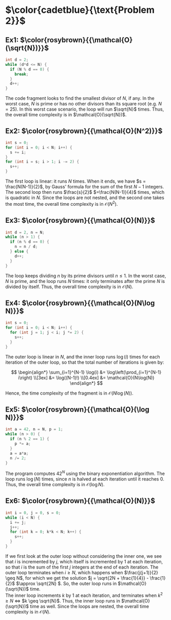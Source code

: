 # $\color{cadetblue}{\text{Problem 2}}$

## Ex1: $\color{rosybrown}{{\mathcal{O}(\sqrt{N})}}$  

```c
int d = 2;
while (d*d <= N) {
  if (N % d == 0) {
    break;
  }
  d++;
}
```

The code fragment looks to find the smallest divisor of $N$, if any. In the worst case, $N$ is prime or has no other divisors than its square root (e.g. $N = 25$). In this worst case scenario, the loop will run $\sqrt{N}$ times. Thus, the overall time complexity is in $\mathcal{O}(\sqrt{N})$.

## Ex2: $\color{rosybrown}{{\mathcal{O}(N^2)}}$

```c
int s = 0;
for (int i = 0; i < N; i++) {
  s += i;
}
for (int i = s; i > 1; i -= 2) {
  s++;
}
```

The first loop is linear: it runs $N$ times. When it ends, we have $s = \frac{N(N-1)}{2}$, by Gauss' formula for the sum of the first $N - 1$ integers. The second loop then runs $\frac{s}{2}$ $=\frac{N(N-1)}{4}$ times, which is quadratic in $N$. Since the loops are not nested, and the second one takes the most time, the overall time complexity is in $\mathcal{O}(N^2)$.

## Ex3: $\color{rosybrown}{{\mathcal{O}(N)}}$

```c
int d = 2, n = N;
while (n > 1) {
  if (n % d == 0) {
    n = n / d;
  } else {
    d++;
  }
}
```

The loop keeps dividing $n$ by its prime divisors until $n \leq 1$. In the worst case, $N$ is prime, and the loop runs $N$ times: it only terminates after the prime $N$ is divided by itself. Thus, the overall time complexity is in $\mathcal{O}(N)$.

## Ex4: $\color{rosybrown}{{\mathcal{O}(N\log N)}}$

```c
int s = 0;
for (int i = 0; i < N; i++) {
  for (int j = 1; j < i; j *= 2) {
    s++;
  }
}
```

The outer loop is linear in $N$, and the inner loop runs $\log(i)$ times for each iteration of the outer loop, so that the total number of iterations is given by:

$$
\begin{align*}
\sum_{i=1}^{N-1} \log(i) &= \log\left(\prod_{i=1}^{N-1} i\right) \\[3ex]
&= \log((N-1)!) \\[0.4ex]
&= \mathcal{O}(N\log(N))
\end{align*}
$$

Hence, the time complexity of the fragment is in $\mathcal{O}(N\log(N))$.

## Ex5: $\color{rosybrown}{{\mathcal{O}(\log N)}}$

```c
int a = 42, n = N, p = 1;
while (n > 0) {
  if (n % 2 == 1) {
    p *= a;
  }
  a = a*a;
  n /= 2;
}
```

The program computes $42^N$ using the binary exponentiation algorithm. The loop runs $\log(N)$ times, since $n$ is halved at each iteration until it reaches 0. Thus, the overall time complexity is in $\mathcal{O}(\log N)$.

## Ex6: $\color{rosybrown}{{\mathcal{O}(N)}}$

```c
int i = 0, j = 0, s = 0;
while (i < N) {
  i += j;
  j++;
  for (int k = 0; k*k < N; k++) {
    s++;
  }
}
```

If we first look at the outer loop without considering the inner one, we see that $i$ is incremented by $j$, which itself is incremented by $1$ at each iteration, so that $i$ is the sum of the first $j$ integers at the end of each iteration. The outer loop terminates when $i \geq N$, which happens when $\frac{j(j+1)}{2} \geq N$, for which we get the solution $j = \sqrt{2N + \frac{1}{4}} - \frac{1}{2}$ $\approx \sqrt{2N} $. So, the outer loop runs in $\mathcal{O}(\sqrt{N})$ time.  
The inner loop increments $k$ by $1$ at each iteration, and terminates when $k^2 \geq N$ $\Leftrightarrow$ $k \geq \sqrt{N}$. Thus, the inner loop runs in $\mathcal{O}(\sqrt{N})$ time as well. Since the loops are nested, the overall time complexity is in $\mathcal{O}(N)$.
